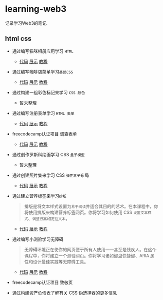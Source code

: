 # learning-web3

记录学习Web3的笔记

## html css

- 通过编写猫咪相册应用学习 `HTML`
     -  [代码](https://github.com/terrygmk/learning-web3/tree/main/responsive-web-design/learn-html-by-building-a-cat-photo-app/) [展示](https://terrygmk.github.io/learning-web3/responsive-web-design/learn-html-by-building-a-cat-photo-app/) [教程](https://www.freecodecamp.org/chinese/learn/2022/responsive-web-design/learn-html-by-building-a-cat-photo-app/step-1)

- 通过编写咖啡店菜单学习`基础CSS`
    -  [代码](https://github.com/terrygmk/learning-web3/tree/main/responsive-web-design/learn-basic-css-by-building-a-cafe-menu/) [展示](https://terrygmk.github.io/learning-web3/responsive-web-design/learn-basic-css-by-building-a-cafe-menu/) [教程](https://www.freecodecamp.org/chinese/learn/2022/responsive-web-design/learn-basic-css-by-building-a-cafe-menu/step-1)

- 通过构建一组彩色标记来学习 `CSS 颜色`
    - 暂未整理

- 通过编写注册表单学习 `HTML 表单`
    -  [代码](https://github.com/terrygmk/learning-web3/tree/main/responsive-web-design/learn-html-forms-by-building-a-registration-form/) [展示](https://terrygmk.github.io/learning-web3/responsive-web-design/learn-html-forms-by-building-a-registration-form/) [教程](https://www.freecodecamp.org/chinese/learn/2022/responsive-web-design/learn-html-forms-by-building-a-registration-form/step-1)

- freecodecamp认证项目 调查表单
    -  [代码](https://github.com/terrygmk/learning-web3/tree/main/responsive-web-design/build-a-survey-form-project/) [展示](https://terrygmk.github.io/learning-web3/responsive-web-design/build-a-survey-form-project/) [教程](https://www.freecodecamp.org/chinese/learn/2022/responsive-web-design/build-a-survey-form-project/build-a-survey-form)

- 通过创作罗斯科绘画学习 CSS `盒子模型`
    - 暂未整理

- 通过创建照片集来学习 CSS `弹性盒子`布局
    -  [代码](https://github.com/terrygmk/learning-web3/tree/main/responsive-web-design/learn-css-flexbox-by-building-a-photo-gallery/) [展示](https://terrygmk.github.io/learning-web3/responsive-web-design/learn-css-flexbox-by-building-a-photo-gallery/) [教程](https://www.freecodecamp.org/chinese/learn/2022/responsive-web-design/learn-css-flexbox-by-building-a-photo-gallery/step-1)

- 通过建立营养标签来学习`排版`
    > 排版是将文本样式设置为`易于阅读`并适合其目的的艺术。在本课程中，你将使用排版来构建营养标签网页。你将学习如何使用 CSS `设置文本样式`、`调整行高`和`定位文本`。
    -  [代码](https://github.com/terrygmk/learning-web3/tree/main/responsive-web-design/learn-typography-by-building-a-nutrition-label/) [展示](https://terrygmk.github.io/learning-web3/responsive-web-design/learn-typography-by-building-a-nutrition-label/) [教程](https://www.freecodecamp.org/chinese/learn/2022/responsive-web-design/learn-typography-by-building-a-nutrition-label/step-1)

- 通过编写小测验学习无障碍
    > 无障碍环境正在使你的网页便于所有人使用——甚至是残疾人。在这个课程中，你将建立一个测验网页。你将学习诸如键盘快捷键、ARIA 属性和设计最佳实践等无障碍工具。
    -  [代码](https://github.com/terrygmk/learning-web3/tree/main/responsive-web-design/learn-accessibility-by-building-a-quiz/) [展示](https://terrygmk.github.io/learning-web3/responsive-web-design/learn-accessibility-by-building-a-quiz/) [教程](https://www.freecodecamp.org/chinese/learn/2022/responsive-web-design/learn-accessibility-by-building-a-quiz/step-1)

- freecodecamp认证项目 致敬页

- 通过构建资产负债表了解有关 CSS 伪选择器的更多信息